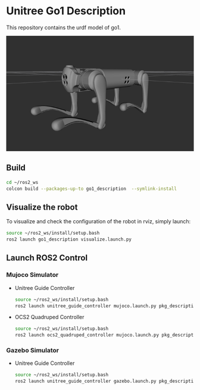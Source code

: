 # Unitree Go1 Description

This repository contains the urdf model of go1.

![go1](../../../.images/go1.png)

## Build

```bash
cd ~/ros2_ws
colcon build --packages-up-to go1_description  --symlink-install
```

## Visualize the robot

To visualize and check the configuration of the robot in rviz, simply launch:

```bash
source ~/ros2_ws/install/setup.bash
ros2 launch go1_description visualize.launch.py
```

## Launch ROS2 Control

### Mujoco Simulator

* Unitree Guide Controller
  ```bash
  source ~/ros2_ws/install/setup.bash
  ros2 launch unitree_guide_controller mujoco.launch.py pkg_description:=go1_description
  ```
* OCS2 Quadruped Controller
  ```bash
  source ~/ros2_ws/install/setup.bash
  ros2 launch ocs2_quadruped_controller mujoco.launch.py pkg_description:=go1_description
  ```

### Gazebo Simulator

* Unitree Guide Controller
  ```bash
  source ~/ros2_ws/install/setup.bash
  ros2 launch unitree_guide_controller gazebo.launch.py pkg_description:=go1_description
  ```